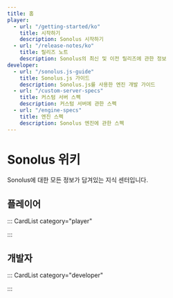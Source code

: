 ```yaml
---
title: 홈
player:
  - url: "/getting-started/ko"
    title: 시작하기
    description: Sonolus 시작하기
  - url: "/release-notes/ko"
    title: 릴리즈 노트
    description: Sonolus의 최신 및 이전 릴리즈에 관한 정보
developer:
  - url: "/sonolus.js-guide"
    title: Sonolus.js 가이드
    description: Sonolus.js를 사용한 엔진 개발 가이드
  - url: "/custom-server-specs"
    title: 커스텀 서버 스펙
    description: 커스텀 서버에 관한 스펙
  - url: "/engine-specs"
    title: 엔진 스펙
    description: Sonolus 엔진에 관한 스펙
---
```


# Sonolus 위키

Sonolus에 대한 모든 정보가 담겨있는 지식 센터입니다.

## 플레이어

::: CardList category="player"

:::

## 개발자

::: CardList category="developer"

:::
